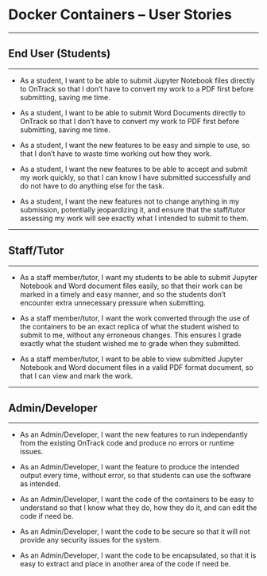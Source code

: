 # Docker Containers – User Stories

---

## End User (Students)

---

- As a student, I want to be able to submit Jupyter Notebook files directly to OnTrack so that I
  don’t have to convert my work to a PDF first before submitting, saving me time.

- As a student, I want to be able to submit Word Documents directly to OnTrack so that I don’t have
  to convert my work to PDF first before submitting, saving me time.

- As a student, I want the new features to be easy and simple to use, so that I don’t have to waste
  time working out how they work.

- As a student, I want the new features to be able to accept and submit my work quickly, so that I
  can know I have submitted successfully and do not have to do anything else for the task.

- As a student, I want the new features not to change anything in my submission, potentially
  jeopardizing it, and ensure that the staff/tutor assessing my work will see exactly what I
  intended to submit to them.

---

## Staff/Tutor

---

- As a staff member/tutor, I want my students to be able to submit Jupyter Notebook and Word
  document files easily, so that their work can be marked in a timely and easy manner, and so the
  students don’t encounter extra unnecessary pressure when submitting.

- As a staff member/tutor, I want the work converted through the use of the containers to be an
  exact replica of what the student wished to submit to me, without any erroneous changes. This
  ensures I grade exactly what the student wished me to grade when they submitted.

- As a staff member/tutor, I want to be able to view submitted Jupyter Notebook and Word document
  files in a valid PDF format document, so that I can view and mark the work.

---

## Admin/Developer

---

- As an Admin/Developer, I want the new features to run independantly from the existing OnTrack code
  and produce no errors or runtime issues.

- As an Admin/Developer, I want the feature to produce the intended output every
  time, without error, so that students can use the software as intended.

- As an Admin/Developer, I want the code of the containers to be easy to understand so that I know
  what they do, how they do it, and can edit the code if need be.

- As an Admin/Developer, I want the code to be secure so that it will not provide any security
  issues for the system.

- As an Admin/Developer, I want the code to be encapsulated, so that it is easy to extract and place
  in another area of the code if need be.
